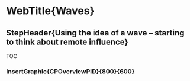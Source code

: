 
# WebTitle{Waves}

## StepHeader{Using the idea of a wave – starting to think about remote influence}

TOC

### InsertGraphic{CPOverviewPID}{800}{600}
